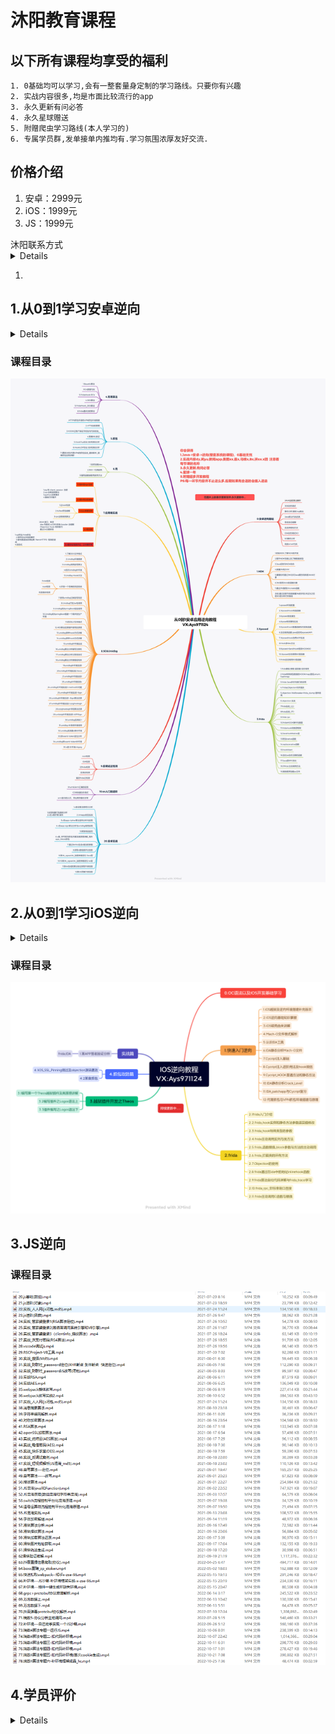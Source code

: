 

# 沐阳教育课程



## <summary>以下所有课程均享受的福利</summary>

    1. 0基础均可以学习,会有一整套量身定制的学习路线。只要你有兴趣
    2. 实战内容很多,均是市面比较流行的app
    3. 永久更新有问必答
    4. 永久星球赠送
    5. 附赠爬虫学习路线(本人学习的)
    6. 专属学员群,发单接单内推均有.学习氛围浓厚友好交流.

## <summary>价格介绍</summary>

1. 安卓：2999元
2. iOS：1999元
3. JS：1999元

<summary>沐阳联系方式</summary>

<details>

​	VX:Ays971124

​	公开课B站地址:  https://space.bilibili.com/439348342?spm_id_from=333.1007.0.0

</details>




1. ​	

## 1.从0到1学习安卓逆向

<details>

1. 每集大概20-30分钟.思维导图代表课程目录。学习时长自己判断哦

</details>

### 课程目录


![从0到1安卓应用逆向教程](./从0到1安卓应用逆向教程.png)

## 2.从0到1学习iOS逆向

<details>

1. 每集大概20-30分钟.思维导图代表课程目录。学习时长自己判断哦

</details>

### 课程目录

![IOS逆向教程](./IOS逆向教程.png)

## 3.JS逆向

### 课程目录

![image-20230602113652385](README.assets/image-20230602113652385.png)

## 4.学员评价

<details>



![评价1](学员评价/评价1.jpg)

![评价2](学员评价/评价2.jpg)

![评价3](学员评价/评价3.jpg)

![评价4](学员评价/评价4.jpg)

![评价5](学员评价/评价5.jpg)

![评价6](学员评价/评价6.jpg)

![评价7](学员评价/评价7.jpg)

![评价8](学员评价/评价8.jpg)

![评价9](学员评价/评价9.jpg)

![评价10](学员评价/评价10.jpg)

![评价11](学员评价/评价11.jpg)

</details>
